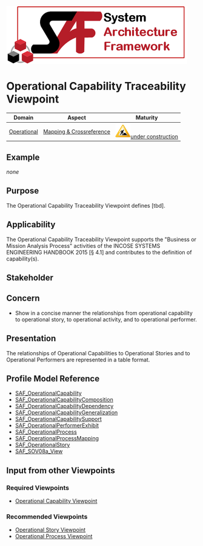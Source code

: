 ![System Architecture Framework](../diagrams/Logo_SAF.png)
# Operational Capability Traceability Viewpoint
|**Domain**|**Aspect**|**Maturity**|
| --- | --- | --- |
|[Operational](../domains.md#Domain-Operational)|[Mapping & Crossreference](../aspects.md#Aspect-Mapping-&-Crossreference)|![Under Construction](../diagrams/Under_construction_icon-yellow.svg )[under construction](../using-saf/maturity.md#under-construction)|
## Example
*none*
## Purpose
The Operational Capability Traceability Viewpoint defines [tbd].
## Applicability
The Operational Capability Traceability Viewpoint supports the "Business or Mission Analysis Process" activities of the INCOSE SYSTEMS ENGINEERING HANDBOOK 2015 [§ 4.1] and contributes to the definition of capability(s).
## Stakeholder
## Concern
* Show in a concise manner the relationships from operational capability to operational story, to operational activity, and to operational performer.
## Presentation
The relationships of Operational Capabilities to Operational Stories and to Operational Performers are represented in a table format.

## Profile Model Reference
* [SAF_OperationalCapability](../stereotypes.md#SAF_OperationalCapability)
* [SAF_OperationalCapabilityComposition](../stereotypes.md#SAF_OperationalCapabilityComposition)
* [SAF_OperationalCapabilityDependency](../stereotypes.md#SAF_OperationalCapabilityDependency)
* [SAF_OperationalCapabilityGeneralization](../stereotypes.md#SAF_OperationalCapabilityGeneralization)
* [SAF_OperationalCapabilitySupport](../stereotypes.md#SAF_OperationalCapabilitySupport)
* [SAF_OperationalPerformerExhibit](../stereotypes.md#SAF_OperationalPerformerExhibit)
* [SAF_OperationalProcess](../stereotypes.md#SAF_OperationalProcess)
* [SAF_OperationalProcessMapping](../stereotypes.md#SAF_OperationalProcessMapping)
* [SAF_OperationalStory](../stereotypes.md#SAF_OperationalStory)
* [SAF_SOV08a_View](../stereotypes.md#SAF_SOV08a_View)
## Input from other Viewpoints
### Required Viewpoints
* [Operational Capability Viewpoint](Operational-Capability-Viewpoint.md)
### Recommended Viewpoints
* [Operational Story Viewpoint](Operational-Story-Viewpoint.md)
* [Operational Process Viewpoint](Operational-Process-Viewpoint.md)
